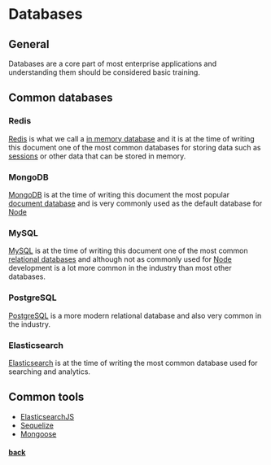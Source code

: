 # Databases

## General

Databases are a core part of most enterprise applications and understanding them should be considered basic training.

## Common databases

### Redis

[Redis](https://redis.io/) is what we call a [in memory database](https://en.wikipedia.org/wiki/In-memory_database) and it is at the time of writing this document one of the most common databases for storing data such as [sessions](https://en.wikipedia.org/wiki/Session_(computer_science)) or other data that can be stored in memory.

### MongoDB

[MongoDB](https://www.mongodb.com/) is at the time of writing this document the most popular [document database](https://en.wikipedia.org/wiki/Document-oriented_database) and is very commonly used as the default database for [Node](../node/node.md)

### MySQL

[MySQL](https://www.mysql.com/) is at the time of writing this document one of the most common [relational databases](https://en.wikipedia.org/wiki/Relational_database) and although not as commonly used for [Node](../node/node.md) development is a lot more common in the industry than most other databases.

### PostgreSQL

[PostgreSQL](https://www.postgresql.org/) is a more modern relational database and also very common in the industry.

### Elasticsearch

[Elasticsearch](https://www.elastic.co/products/elasticsearch) is at the time of writing the most common database used for searching and analytics.

## Common tools

* [ElasticsearchJS](https://www.elastic.co/guide/en/elasticsearch/client/javascript-api/current/index.html)
* [Sequelize](http://docs.sequelizejs.com/)
* [Mongoose](https://mongoosejs.com/)

#### [back](../../README.md)
